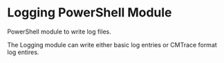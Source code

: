 # Logging PowerShell Module

PowerShell module to write log files.

The Logging module can write either basic log entries or CMTrace format log entires.

